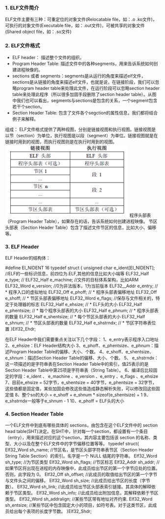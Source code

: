 ### 1. ELF文件简介
ELF文件主要有三种：可重定位的对象文件(Relocatable file，如：.o .ko文件)，可执行的对象文件(Executable file，如：.out文件)，可被共享的对象文件(Shared object file，如：.so文件)

### 2. ELF文件格式
- ELF header： 描述整个文件的组织。
- Program Header Table: 描述文件中的各种segments，用来告诉系统如何创建进程映像的。
- sections 或者 segments：segments是从运行的角度来描述elf文件，sections是从链接的角度来描述elf文件，也就是说，在链接阶段，我们可以忽略program header table来处理此文件，在运行阶段可以忽略section header table来处理此程序（所以很多加固手段删除了section header table）。从图中我们也可以看出，segments与sections是包含的关系，一个segment包含若干个section。
- Section Header Table: 包含了文件各个segction的属性信息，我们都将结合例子来解释。

组成：
ELF文件格式提供了两种视图，分别是链接视图和执行视图。链接视图是以节（section）为单位，执行视图是以段（segment）为单位。链接视图就是在链接时用到的视图，而执行视图则是在执行时用到的视图。
![点击查看](./0-1-elf_view.png)
程序头部表（Program Header Table），如果存在的话，告诉系统如何创建进程映像。
节区头部表（Section Header Table）包含了描述文件节区的信息，比如大小、偏移等。

### 3. ELF Header
ELF Header的结构体：

#define EI_NIDENT 16
typedef struct {
    unsigned char e_ident[EI_NIDENT]; //ELF的一些标识信息，前四位为.ELF,其他的信息比如大小端等
    ELF32_Half e_type; //
    ELF32_Half e_machine; //文件的目标体系架构，比如ARM
    ELF32_Word e_version; //0为非法版本，1为当前版本
    ELF32__Addr e_entry; // * 程序入口的虚拟地址
    ELF32_Off e_phoff; // * 程序头部表偏移地址
    ELF32_Off e_shoff; // * 节区头部表偏移地址
    ELF32_Word e_flags; //保存与文件相关的，特定于处理器的标志
    ELF32_Half e_ehsize; // * ELF头的大小
    ELF32_Half e_phentsize; // * 每个程序头部表的大小
    ELF32_Half e_phnum; // * 程序头部表的数量
    ELF32_Half e_shentsize; // * 每个节区头部表的大小
    ELF32_Half e_shnum; // * 节区头部表的数量
    ELF32_Half e_shstrndx; // * 节区字符串表位置
}Elf32_Ehdr;

在ELF Header中我们需要重点关注以下几个字段：
1、e_entry表示程序入口地址
2、e_ehsize：ELF Header结构大小
3、e_phoff、e_phentsize、e_phnum：描述Program Header Table的偏移、大小、个数。
4、e_shoff、e_shentsize、e_shnum：描述Section Header Table的偏移、大小、个数。
5、 e_shstrndx：这一项描述的是字符串表在Section Header Table中的索引，值25表示的是Section Header Table中第25项是字符串表（String Table）。
6、编译后比较固定的字段：e_ident 、 e_machine 、e_version 、e_entry 、e_flags 、e_ehsize
7、目前e_ehsize = 52字节，e_shentsize = 40字节，e_phentsize = 32字节，这些值都是固定值，某些加固会修改这些值造成静态解析失败，可以修改回这些固定值
8、整个so的大小 = e_shoff + e_shnum * sizeof(e_shentsize) + 1
9、e_shstrndx一般等于e_shnum - 1
10、e_phoff = ELF头的大小

### 4. Section Header Table
一个ELF文件中到底有哪些具体的 sections，由包含在这个ELF文件中的 section head table(SHT)决定。在SHT中，针对每一个section，都设置有一个条目（entry），用来描述对应的这个section，其内容主要包括该 section 的名称、类型、大小以及在整个ELF文件中的字节偏移位置等等。
typedef struct{
    Elf32_Word sh_name;   //节区名，是节区头部字符串表节区（Section Header String Table Section）的索引。名字是一个 NULL 结尾的字符串。
    Elf32_Word sh_type;    //为节区类型
    Elf32_Word sh_flags;    //节区标志
    Elf32_Addr sh_addr;    //如果节区将出现在进程的内存映像中，此成员给出节区的第一个字节应处的位置。否则，此字段为 0。
    Elf32_Off sh_offset;    //此成员的取值给出节区的第一个字节与文件头之间的偏移。
    Elf32_Word sh_size;   //此成员给出节区的长度（字节数）。
    Elf32_Word sh_link;   //此成员给出节区头部表索引链接。其具体的解释依赖于节区类型。
    Elf32_Word sh_info;       //此成员给出附加信息，其解释依赖于节区类型。
    Elf32_Word sh_addralign;    //某些节区带有地址对齐约束.
    Elf32_Word sh_entsize;    //某些节区中包含固定大小的项目，如符号表。对于这类节区，此成员给出每个表项的长度字节数。
}Elf32_Shdr;
 
 



